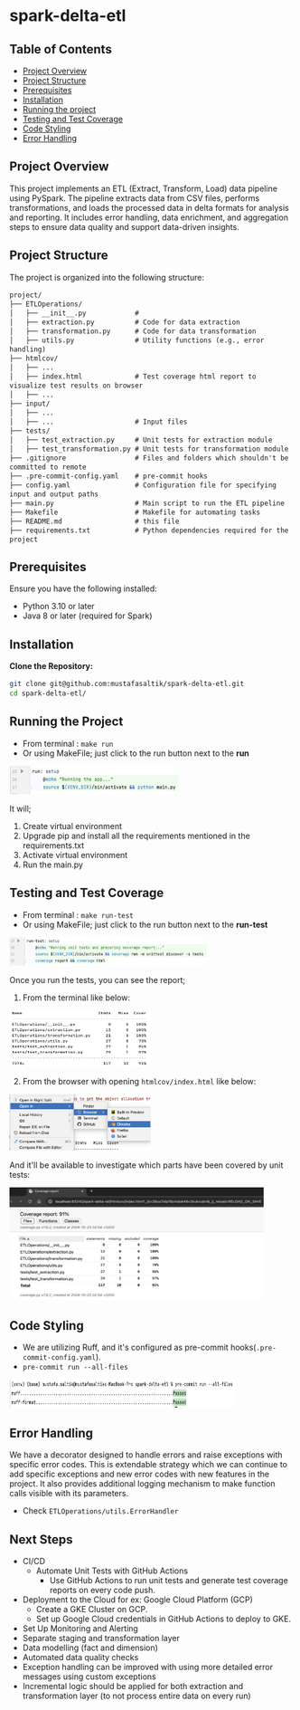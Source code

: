 # spark-delta-etl

## Table of Contents

- [Project Overview](#project-overview)
- [Project Structure](#project-structure)
- [Prerequisites](#prerequisites)
- [Installation](#installation)
- [Running the project](#running-the-project)
- [Testing and Test Coverage](#testing-and-test-coverage)
- [Code Styling](#code-styling)
- [Error Handling](#error-handling)


## Project Overview
This project implements an ETL (Extract, Transform, Load) data pipeline using PySpark. The pipeline extracts data from CSV files, performs transformations, and loads the processed data in delta formats for analysis and reporting. It includes error handling, data enrichment, and aggregation steps to ensure data quality and support data-driven insights.

## Project Structure

The project is organized into the following structure:

```
project/
├── ETLOperations/
│   ├── __init__.py            # 
│   ├── extraction.py          # Code for data extraction
│   ├── transformation.py      # Code for data transformation
│   ├── utils.py               # Utility functions (e.g., error handling)
├── htmlcov/
│   ├── ...
│   ├── index.html             # Test coverage html report to visualize test results on browser
│   ├── ...
├── input/
│   ├── ...
│   ├── ...                    # Input files
├── tests/
│   ├── test_extraction.py     # Unit tests for extraction module
│   ├── test_transformation.py # Unit tests for transformation module
├── .gitignore                 # Files and folders which shouldn't be committed to remote
├── .pre-commit-config.yaml    # pre-commit hooks
├── config.yaml                # Configuration file for specifying input and output paths
├── main.py                    # Main script to run the ETL pipeline
├── Makefile                   # Makefile for automating tasks
├── README.md                  # this file
├── requirements.txt           # Python dependencies required for the project
```

## Prerequisites

Ensure you have the following installed:
- Python 3.10 or later
- Java 8 or later (required for Spark)

## Installation

**Clone the Repository:**
   ```bash
   git clone git@github.com:mustafasaltik/spark-delta-etl.git
   cd spark-delta-etl/
   ```

## Running the Project
- From terminal : ```make run```
- Or using MakeFile; just click to the run button next to the **run**

<img src="assets/make-run.png" width="300" height="50" alt="Image description">

It will;
1. Create virtual environment
2. Upgrade pip and install all the requirements mentioned in the requirements.txt
3. Activate virtual environment
4. Run the main.py

## Testing and Test Coverage
- From terminal : ```make run-test```
- Or using MakeFile; just click to the run button next to the **run-test**

<img src="assets/make-run-test.png" width="350" height="50" alt="Image description">

Once you run the tests, you can see the report; 

1. From the terminal like below:

<img src="assets/test-coverage-terminal.png" width="250" height="100" alt="Image description">

2. From the browser with opening ```htmlcov/index.html``` like below:

<img src="assets/open-coverage-report.png" width="250" height="100" alt="Image description">

And it'll be available to investigate which parts have been covered by unit tests:

<img src="assets/coverage-report-on-browser.png" width="450" height="200" alt="Image description">


## Code Styling
- We are utilizing Ruff, and it's configured as pre-commit hooks(```.pre-commit-config.yaml```).
- ```pre-commit run --all-files```

<img src="assets/ruff-as-pre-commit-hook.png" width="400" height="50" alt="Image description">

## Error Handling

We have a decorator designed to handle errors and raise exceptions with specific error codes. This is extendable strategy which we can continue to add specific exceptions and new error codes with new features in the project. It also provides additional logging mechanism to make function calls visible with its parameters.
- Check ```ETLOperations/utils.ErrorHandler```


## Next Steps

- CI/CD
  * Automate Unit Tests with GitHub Actions 
    * Use GitHub Actions to run unit tests and generate test coverage reports on every code push.
- Deployment to the Cloud for ex: Google Cloud Platform (GCP)
    * Create a GKE Cluster on GCP. 
    * Set up Google Cloud credentials in GitHub Actions to deploy to GKE.
- Set Up Monitoring and Alerting
- Separate staging and transformation layer 
- Data modelling (fact and dimension)
- Automated data quality checks
- Exception handling can be improved with using more detailed error messages using custom exceptions
- Incremental logic should be applied for both extraction and transformation layer (to not process entire data on every run)